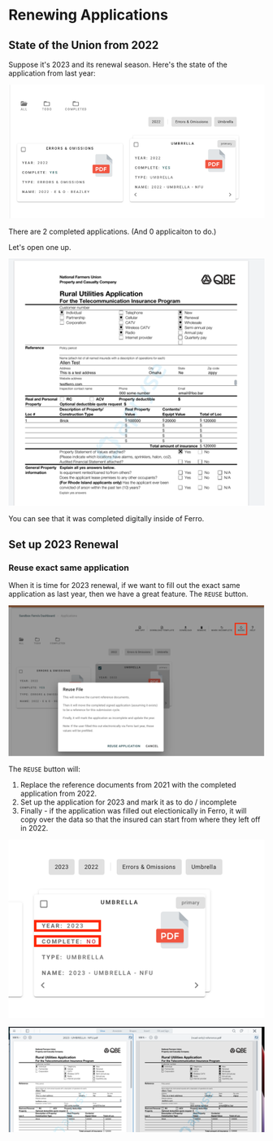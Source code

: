 # Renewing Applications

## State of the Union from 2022

Suppose it's 2023 and its renewal season. Here's the state of the application from last year:

![img.png](apps-2022-complete.png)

There are 2 completed applications. (And 0 applicaiton to do.)

Let's open one up.

![img.png](filled-out-app.png)

You can see that it was completed digitally inside of Ferro.

## Set up 2023 Renewal

### Reuse exact same application

When it is time for 2023 renewal, if we want to fill out the exact same application as last year, then we have a great feature. The `REUSE` button.

![img.png](reuse.png)

The `REUSE` button will: 

1. Replace the reference documents from 2021 with the completed application from 2022.
1. Set up the application for 2023 and mark it as to do / incomplete
1. Finally - if the application was filled out electionically in Ferro, it will copy over the data so that the insured can start from where they left off in 2022.


![img.png](after-reuse.png)

![img.png](after-reuse-side-by-side.png)